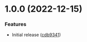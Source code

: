 # 1.0.0 (2022-12-15)


### Features

* Initial release ([cdb9341](https://github.com/de-it-krachten/ansible-role-grype/commit/cdb934143c2cb3286e75da849fc497c084c7cafd))
